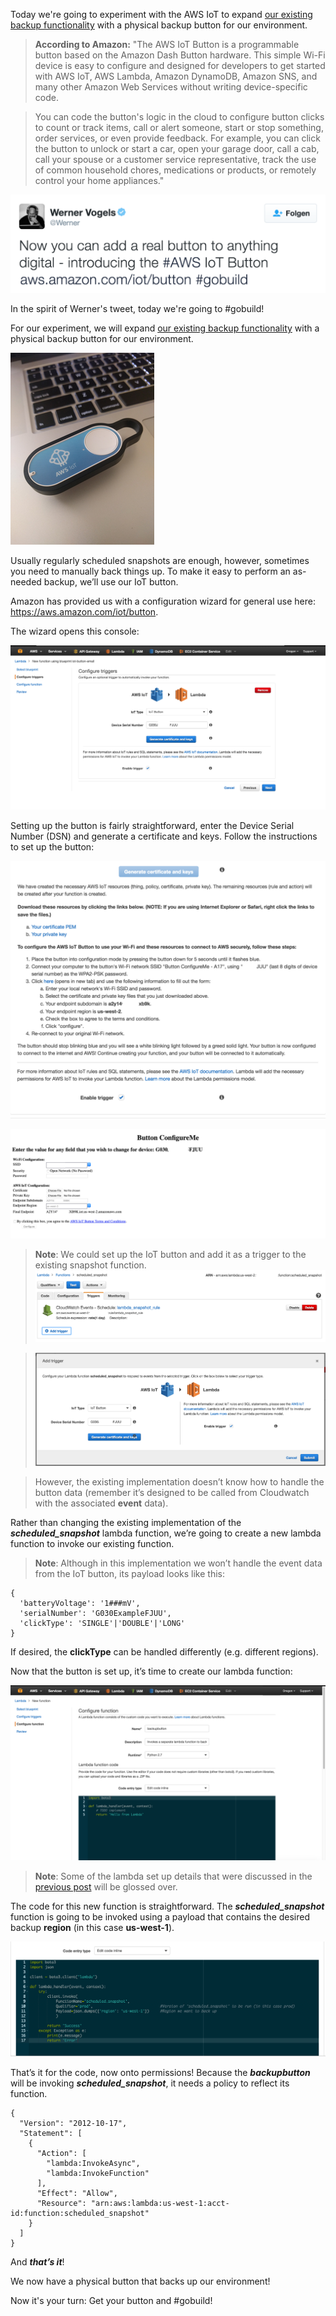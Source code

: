 
Today we're going to experiment with the AWS IoT to expand [our existing backup functionality]() with a physical backup button for our environment.

>**According to Amazon:** "The AWS IoT Button is a programmable button based on the Amazon Dash Button hardware. This simple Wi-Fi device is easy to configure and designed for developers to get started with AWS IoT, AWS Lambda, Amazon DynamoDB, Amazon SNS, and many other Amazon Web Services without writing device-specific code.

>You can code the button's logic in the cloud to configure button clicks to count or track items, call or alert someone, start or stop something, order services, or even provide feedback. For example, you can click the button to unlock or start a car, open your garage door, call a cab, call your spouse or a customer service representative, track the use of common household chores, medications or products, or remotely control your home appliances."


![Alt Text](assets/tweet.png)

In the spirit of Werner's tweet, today we're going to #gobuild!

For our experiment, we will expand [our existing backup functionality]() with a physical backup button for our environment.

![Alt Text](assets\iot-button.png)

Usually regularly scheduled snapshots are enough, however, sometimes you need to manually back things up. To make it easy to perform an as-needed backup, we’ll use our IoT button.

Amazon has provided us with a configuration wizard for general use here: https://aws.amazon.com/iot/button.

The wizard opens this console:

![Alt Text](assets/configure-triggers.png)

Setting up the button is fairly straightforward, enter the Device Serial Number (DSN) and generate a certificate and keys. Follow the instructions to set up the button:

![Alt Text](assets/iot-button-setup.png)

![Alt Text](assets/configure-me.png)

>**Note**: We could set up the IoT button and add it as a trigger to the existing snapshot function.
> ![Alt Text](assets/add-trigger.png)

>![Alt Text](assets/add-trigger-prompt.png)

>However, the existing implementation doesn’t know how to handle the button data (remember it’s designed to be called from Cloudwatch with the associated **event** data).

Rather than changing the existing implementation of the ***scheduled_snapshot*** lambda function, we’re going to create a new lambda function to invoke our existing function.

> **Note**: Although in this implementation we won’t handle the event data from the IoT button, its payload looks like this:
```
{
  'batteryVoltage': '1###mV',
  'serialNumber': 'G030ExampleFJUU',
  'clickType': 'SINGLE'|'DOUBLE'|'LONG'
}
```
 If desired, the **clickType** can be handled differently (e.g. different regions).

Now that the button is set up, it’s time to create our lambda function:

![Alt Text](assets/new-function.png)

> **Note**: Some of the lambda set up details that were discussed in the [previous post]() will be glossed over.

The code for this new function is straightforward. The ***scheduled_snapshot*** function is going to be invoked using a payload that contains the desired backup **region** (in this case **us-west-1**).

![](assets/backupbutton-function.png)

That’s it for the code,
now onto permissions!
Because the ***backupbutton*** will be invoking ***scheduled_snapshot***, it needs a policy to reflect its function.
```
{
  "Version": "2012-10-17",
  "Statement": [
    {
      "Action": [
        "lambda:InvokeAsync",
        "lambda:InvokeFunction"
      ],
      "Effect": "Allow",
      "Resource": "arn:aws:lambda:us-west-1:acct-id:function:scheduled_snapshot"
    }
  ]
}
```
And ***that’s it***!

We now have a physical button that backs up our environment!

Now it's your turn: Get your button and #gobuild!
